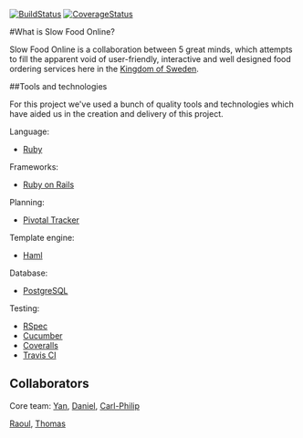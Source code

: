 [![BuildStatus](https://travis-ci.org/CraftAcademy/slow_food_online.svg?branch=development)](https://travis-ci.org/CraftAcademy/slow_food_online) 
[![CoverageStatus](https://coveralls.io/repos/github/CraftAcademy/slow_food_online/badge.svg?branch=development)](https://coveralls.io/github/CraftAcademy/slow_food_online?branch=development)

#What is Slow Food Online?

Slow Food Online is a collaboration between 5 great minds, which attempts to fill the apparent void of user-friendly,
interactive and well designed food ordering services here in the [Kingdom of Sweden](https://en.wikipedia.org/wiki/Sweden).

##Tools and technologies

For this project we've used a bunch of quality tools and technologies which have aided us in the creation
and delivery of this project.

Language:
* [Ruby](https://www.ruby-lang.org/)

Frameworks:
* [Ruby on Rails](http://rubyonrails.org/)

Planning:
* [Pivotal Tracker](https://www.pivotaltracker.com/n/projects/1609537)

Template engine:
* [Haml](http://haml.info/)

Database:
* [PostgreSQL](https://www.postgresql.org/)

Testing:
* [RSpec](http://rspec.info/)
* [Cucumber](https://cucumber.io/)
* [Coveralls](https://coveralls.io/)
* [Travis CI](https://travis-ci.org/)

## Collaborators
Core team:
[Yan](https://github.com/flamesoft), [Daniel](https://github.com/DanielitoAlbinsson), [Carl-Philip](https://github.com/callea2)


[Raoul](https://github.com/diraulo), [Thomas](https://github.com/tochman)
